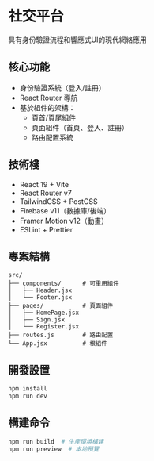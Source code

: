 # 社交平台

具有身份驗證流程和響應式UI的現代網絡應用

## 核心功能

- 身份驗證系統（登入/註冊）
- React Router 導航
- 基於組件的架構：
  - 頁首/頁尾組件
  - 頁面組件（首頁、登入、註冊）
  - 路由配置系統

## 技術棧

- React 19 + Vite
- React Router v7
- TailwindCSS + PostCSS
- Firebase v11（數據庫/後端）
- Framer Motion v12（動畫）
- ESLint + Prettier

## 專案結構
```
src/
├── components/      # 可重用組件
│   ├── Header.jsx
│   └── Footer.jsx
├── pages/           # 頁面組件
│   ├── HomePage.jsx
│   ├── Sign.jsx
│   └── Register.jsx
├── routes.js        # 路由配置
└── App.jsx          # 根組件
```

## 開發設置
```bash
npm install
npm run dev
```

## 構建命令
```bash
npm run build  # 生產環境構建
npm run preview  # 本地預覽
```
